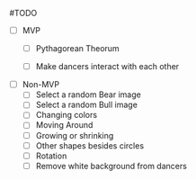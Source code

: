 #TODO

-[ ] MVP
  -[ ] Pythagorean Theorum
  -[ ] Make dancers interact with each other


-[ ] Non-MVP 
  -[ ] Select a random Bear image
  -[ ] Select a random Bull image
  -[ ] Changing colors
  -[ ] Moving Around
  -[ ] Growing or shrinking
  -[ ] Other shapes besides circles
  -[ ] Rotation
  -[ ] Remove white background from dancers
